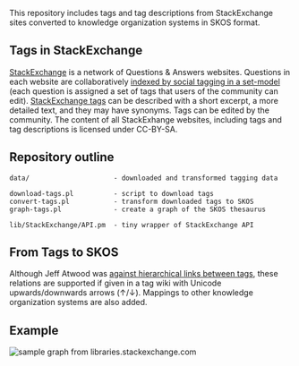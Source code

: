 This repository includes tags and tag descriptions from StackExchange sites
converted to knowledge organization systems in SKOS format.

## Tags in StackExchange

[StackExchange](http://stackexchange.com) is a network of Questions & Answers
websites. Questions in each website are collaboratively [indexed by social
tagging in a set-model](http://arxiv.org/abs/cs/0701072) (each question is
assigned a set of tags that users of the community can edit). [StackExchange
tags](http://blog.stackoverflow.com/2010/08/tag-folksonomy-and-tag-synonyms/)
can be described with a short excerpt, a more detailed text, and they may have
synonyms. Tags can be edited by the community. The content of all StackExhange
websites, including tags and tag descriptions is licensed under CC-BY-SA.

## Repository outline

    data/                     - downloaded and transformed tagging data

	download-tags.pl          - script to download tags
	convert-tags.pl           - transform downloaded tags to SKOS
	graph-tags.pl			  - create a graph of the SKOS thesaurus

    lib/StackExchange/API.pm  - tiny wrapper of StackExchange API

## From Tags to SKOS

Although Jeff Atwood was [against hierarchical links between
tags](http://blog.stackoverflow.com/2010/08/tag-folksonomy-and-tag-synonyms/#comment-48892),
these relations are supported if given in a tag wiki with Unicode
upwards/downwards arrows (↑/↓). Mappings to other knowledge organization
systems are also added.

## Example

![sample graph from libraries.stackexchange.com](sample-graph.png)
